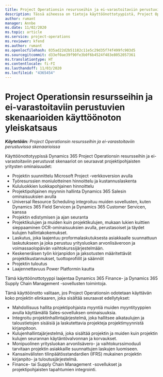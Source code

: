 ```yaml
---
title: Project Operationsin resursseihin ja ei-varastoitaviin perustuvien skenaarioiden käyttöönoton yleiskatsaus
description: Tässä aiheessa on tietoja käyttöönottotyypistä, Project Operationsin resursseihin ja ei-varastoitaviin perustuvista skenaarioista.
author: rumant
manager: Annbe
ms.date: 11/02/2020
ms.topic: article
ms.service: project-operations
ms.reviewer: kfend
ms.author: rumant
ms.openlocfilehash: 035ad22d2b51182c11e5c29d35f74f499fc903d5
ms.sourcegitcommit: d33ef0ae39f90fe3b0f6b4524f483e8052057361
ms.translationtype: HT
ms.contentlocale: fi-FI
ms.lasthandoff: 11/03/2020
ms.locfileid: "4365454"
---
```

# <a name="project-operations-for-resourcenon-stocked-based-scenarios-deployment-overview"></a>Project Operationsin resursseihin ja ei-varastoitaviin perustuvien skenaarioiden käyttöönoton yleiskatsaus

_**Käytetään:** Project Operationsin resursseihin ja ei-varastoitaviin perustuvissa skenaarioissa_

Käyttöönottotyypissä Dynamics 365 Project Operationsin resursseihin ja ei-varastoitaviin perustuvat skenaariot on seuraavat projektipohjaisten yritysten ominaisuudet:

- Projektin suunnittelu Microsoft Project -verkkoversion avulla
- Työresurssien moniulotteinen hinnoittelu ja kustannuslaskenta
- Kululuokkien luokkapohjainen hinnoittelu
- Projektipohjainen myynnin hallinta Dynamics 365 Salesin ominaisuuksien avulla
- Universal Resource Scheduling integroituu muiden sovellusten, kuten Dynamics 365 Field Servicen ja Dynamics 365 Customer Servicen, kanssa
- Projektin edistymisen ja ajan seuranta
- Projektikulujen ja muiden kuin projektikulujen, mukaan lukien kuittien sieppaaminen OCR-ominaisuuksien avulla, perustasoiset ja täydet kulujen hallintakokemukset.
- Laskutus, joka laajentuu proformalaskutuksesta asiakkaalle suunnattuun laskutukseen ja joka perustuu yritysluokan arvonlisäveroon ja voimassaolopäivän vaihtokurssijärjestelmään.
- Keskeneräisen työn kirjanpidon ja jaksotusten määritettävät projektikustannukset, tuottoprofiilit ja säännöt
- Projektin tuloutus
- Laajennettavuus Power Platformin kautta

Tämä käyttöönottotyyppi laajentaa Dynamics 365 Finance- ja Dynamics 365 Supply Chain Management -sovellusten toimintoja.

Tämä käyttöönotto valitaan, jos Project Operationsin odotetaan käyttävän koko projektin elinkaaren, joka sisältää seuraavat edellytykset:

- Mahdollisuus hallita projektipohjaista myyntiä muiden myyntityyppien avulla käyttämällä Sales-sovelluksen ominaisuuksia.
- Integroitu projektinhallintajärjestelmä, joka hallitsee aikataulujen ja taloustietojen sisäisiä ja laskutettavia projekteja projektimyynnistä kirjanpitoon.
- Kulujenhallintajärjestelmä, joka sisältää projektin ja muiden kuin projektin kulujen seurannan käytäntövalvonnan ja korvaukset.
- Monipuolinen yritysluokan arvonlisävero- ja vaihtokurssimoduuli tarvitaan projektin asiakkaille suunnattujen laskujen luomiseen.
- Kansainvälisten tilinpäätösstandardien (IFRS) mukainen projektin kirjanpito- ja tuloutusjärjestelmä.
- Finance- tai Supply Chain Management -sovellukset ja projektipohjaisten tapahtumien integrointi.
